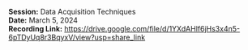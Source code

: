 **Session:** Data Acquisition Techniques <br>
**Date:** March 5, 2024 <br>
**Recording Link:** https://drive.google.com/file/d/1YXdAHlf6jHs3x4n5-6pTDyUq8r3BqyxV/view?usp=share_link
